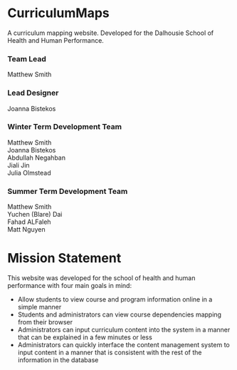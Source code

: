 # CurriculumMaps
A curriculum mapping website. Developed for the Dalhousie School of Health and Human Performance.

### Team Lead
Matthew Smith

### Lead Designer
Joanna Bistekos

### Winter Term Development Team
Matthew Smith  
Joanna Bistekos  
Abdullah Negahban  
Jiali Jin  
Julia Olmstead  

### Summer Term Development Team
Matthew Smith  
Yuchen (Blare) Dai  
Fahad ALFaleh  
Matt Nguyen  


# Mission Statement
This website was developed for the school of health and human performance with four main goals in mind:
- Allow students to view course and program information online in a simple manner
- Students and administrators can view course dependencies mapping from their browser
- Administrators can input curriculum content into the system in a manner that can be explained in a few minutes or less
- Administrators can quickly interface the content management system to input content in a manner that is consistent with the 
rest of the information in the database

